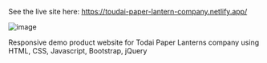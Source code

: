 See the live site here: https://toudai-paper-lantern-company.netlify.app/

![image](https://user-images.githubusercontent.com/33226117/165127424-99aa5465-5d05-438a-b17c-ac8e41f0b528.png)

Responsive demo product website for Todai Paper Lanterns company using HTML, CSS, Javascript, Bootstrap, jQuery
